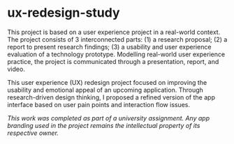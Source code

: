 # ux-redesign-study

This project is based on a user experience project in a real-world context. The project consists of 3 interconnected parts: (1) a research proposal; (2) a report to present research findings; (3) a usability and user experience evaluation of a technology prototype. Modelling real-world user experience practice, the project is communicated through a presentation, report, and video.

This user experience (UX) redesign project focused on improving the usability and emotional appeal of an upcoming application. Through research-driven design thinking, I proposed a refined version of the app interface based on user pain points and interaction flow issues.

_This work was completed as part of a university assignment. Any app branding used in the project remains the intellectual property of its respective owner._
